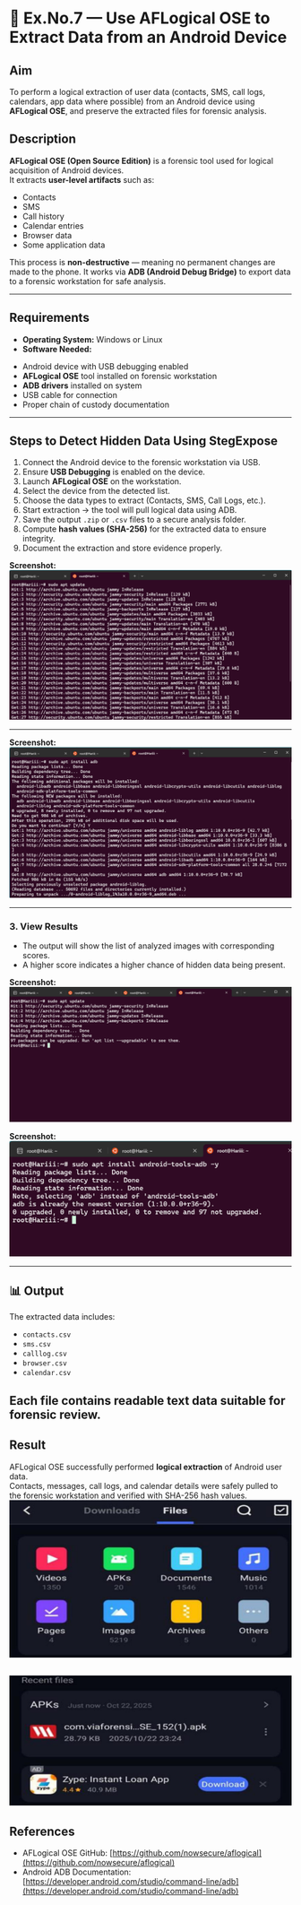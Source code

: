 # 📱 Ex.No.7 — Use AFLogical OSE to Extract Data from an Android Device

## Aim

To perform a logical extraction of user data (contacts, SMS, call logs, calendars, app data where possible) from an Android device using **AFLogical OSE**, and preserve the extracted files for forensic analysis.




## Description

**AFLogical OSE (Open Source Edition)** is a forensic tool used for logical acquisition of Android devices.  
It extracts **user-level artifacts** such as:
- Contacts  
- SMS  
- Call history  
- Calendar entries  
- Browser data  
- Some application data  

This process is **non-destructive** — meaning no permanent changes are made to the phone. It works via **ADB (Android Debug Bridge)** to export data to a forensic workstation for safe analysis.

---

## Requirements

* **Operating System:** Windows or Linux
* **Software Needed:**

- Android device with USB debugging enabled  
- **AFLogical OSE** tool installed on forensic workstation  
- **ADB drivers** installed on system  
- USB cable for connection  
- Proper chain of custody documentation  
---

## Steps to Detect Hidden Data Using StegExpose

1. Connect the Android device to the forensic workstation via USB.  
2. Ensure **USB Debugging** is enabled on the device.  
3. Launch **AFLogical OSE** on the workstation.  
4. Select the device from the detected list.  
5. Choose the data types to extract (Contacts, SMS, Call Logs, etc.).  
6. Start extraction → the tool will pull logical data using ADB.  
7. Save the output `.zip` or `.csv` files to a secure analysis folder.  
8. Compute **hash values (SHA-256)** for the extracted data to ensure integrity.  
9. Document the extraction and store evidence properly.

**Screenshot:**
![Experiment 7](https://raw.githubusercontent.com/Harini-Kannan1802/image/c02b7c54a412aff3b80fff0066db09ea229f5281/exp%207(1).png)


---

**Screenshot:**
![Experiment 7 - 2](https://raw.githubusercontent.com/Harini-Kannan1802/image/c02b7c54a412aff3b80fff0066db09ea229f5281/exp%207(2).png)


---

### 3. View Results

* The output will show the list of analyzed images with corresponding scores.
* A higher score indicates a higher chance of hidden data being present.

**Screenshot:**
![Experiment 7 - 3](https://raw.githubusercontent.com/Harini-Kannan1802/image/c02b7c54a412aff3b80fff0066db09ea229f5281/exp%207(3).png)


**Screenshot:**
![Experiment 7 - 4](https://raw.githubusercontent.com/Harini-Kannan1802/image/c02b7c54a412aff3b80fff0066db09ea229f5281/exp%207(4).png)

---

## 📊 Output
The extracted data includes:
- `contacts.csv`
- `sms.csv`
- `calllog.csv`
- `browser.csv`
- `calendar.csv`

Each file contains readable text data suitable for forensic review.
---

## Result

AFLogical OSE successfully performed **logical extraction** of Android user data.  
Contacts, messages, call logs, and calendar details were safely pulled to the forensic workstation and verified with SHA-256 hash values.
![Experiment 7 - 5](https://raw.githubusercontent.com/Harini-Kannan1802/image/c02b7c54a412aff3b80fff0066db09ea229f5281/exp%207(5).png)

![Experiment 7 - 6](https://raw.githubusercontent.com/Harini-Kannan1802/image/c02b7c54a412aff3b80fff0066db09ea229f5281/exp%207(6).png)
---

## References
- AFLogical OSE GitHub: [https://github.com/nowsecure/aflogical](https://github.com/nowsecure/aflogical)
- Android ADB Documentation: [https://developer.android.com/studio/command-line/adb](https://developer.android.com/studio/command-line/adb)
